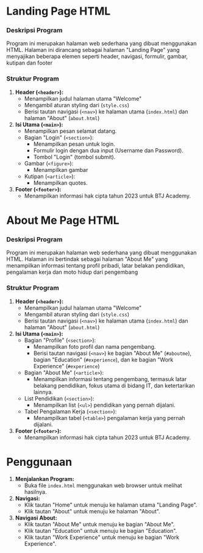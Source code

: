 # Landing Page HTML

### Deskripsi Program
Program ini merupakan halaman web sederhana yang dibuat menggunakan HTML. Halaman ini dirancang sebagai halaman "Landing Page" yang menyajikan beberapa elemen seperti header, navigasi, formulir, gambar, kutipan dan footer

### Struktur Program
1. **Header (`<header>`):**
	-   Menampilkan judul halaman utama "Welcome"
    -   Mengambil aturan styling dari (`style.css`)
    -   Berisi tautan navigasi (`<nav>`) ke halaman utama (`index.html`) dan halaman "About" (`about.html`)
2. **Isi Utama (`<main>`):**
    -   Menampilkan pesan selamat datang.
    -   Bagian "Login" (`<section>`):
        -   Menampilkan pesan untuk login.
        -   Formulir login dengan dua input (Username dan Password).
        -   Tombol "Login" (tombol submit).
    -   Gambar (`<figure>`):
        -   Menampilkan gambar
    -   Kutipan (`<article>`):
        -   Menampilkan quotes.
3.  **Footer (`<footer>`):**
    -   Menampilkan informasi hak cipta tahun 2023 untuk BTJ Academy.


# About Me Page HTML
### Deskripsi Program
Program ini merupakan halaman web sederhana yang dibuat menggunakan HTML. Halaman ini bertindak sebagai halaman "About Me" yang menampilkan informasi tentang profil pribadi, latar belakan pendidikan, pengalaman kerja dan moto hidup dari pengembang

### Struktur Program
1.  **Header (`<header>`):**
	-   Menampilkan judul halaman utama "Welcome"
    -   Mengambil aturan styling dari (`style.css`)
    -   Berisi tautan navigasi (`<nav>`) ke halaman utama (`index.html`) dan halaman "About" (`about.html`)
2.  **Isi Utama (`<main>`):**
    -   Bagian "Profile" (`<section>`):
        -   Menampilkan foto profil dan nama pengembang.
        -   Berisi tautan navigasi (`<nav>`) ke bagian "About Me" (`#aboutme`), bagian "Education" (`#experience`), dan ke bagian "Work Experience" (`#experience`)
    -   Bagian "About Me" (`<article>`):
        -   Menampilkan informasi tentang pengembang, termasuk latar belakang pendidikan, fokus utama di bidang IT, dan ketertarikan lainnya.
    -   List Pendidikan (`<section>`):
        -   Menampilkan list (`<ul>`) pendidikan yang pernah dijalani.
    -   Tabel Pengalaman Kerja (`<section>`):
        -   Menampilkan tabel (`<table>`) pengalaman kerja yang pernah dijalani.
3.  **Footer (`<footer>`):**
    -   Menampilkan informasi hak cipta tahun 2023 untuk BTJ Academy.

# Penggunaan

1.  **Menjalankan Program:**
    -   Buka file `index.html` menggunakan web browser untuk melihat hasilnya.
2.  **Navigasi:**
    -   Klik tautan "Home" untuk menuju ke halaman utama "Landing Page".
    -   Klik tautan "About" untuk menuju ke halaman "About".
3.  **Navigasi About:**
    -   Klik tautan "About Me" untuk menuju ke bagian "About Me".
    -   Klik tautan "Education" untuk menuju ke bagian "Education".
    -   Klik tautan "Work Experience" untuk menuju ke bagian "Work Experience".
